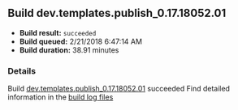 ## Build dev.templates.publish_0.17.18052.01
- **Build result:** `succeeded`
- **Build queued:** 2/21/2018 6:47:14 AM
- **Build duration:** 38.91 minutes
### Details
Build [dev.templates.publish_0.17.18052.01](https://winappstudio.visualstudio.com/web/build.aspx?pcguid=a4ef43be-68ce-4195-a619-079b4d9834c2&builduri=vstfs%3a%2f%2f%2fBuild%2fBuild%2f25079) succeeded
Find detailed information in the [build log files](https://uwpctdiags.blob.core.windows.net/buildlogs/dev.templates.publish_0.17.18052.01_logs.zip)
